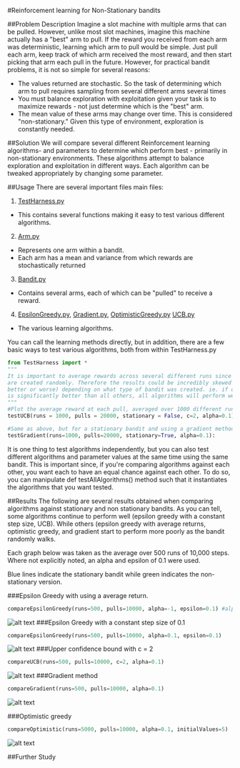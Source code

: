 #Reinforcement learning for Non-Stationary bandits

##Problem Description
Imagine a slot machine with multiple arms that can be pulled. However, unlike most slot machines, imagine this machine actually has a "best" arm to pull. If the reward you received from each arm was deterministic, learning which arm to pull would be simple. Just pull each arm, keep track of which arm received the most reward, and then start picking that arm each pull in the future. However, for practical bandit problems, it is not so simple for several reasons:
- The values returned are stochastic. So the task of determining which arm to pull requires sampling from several different arms several times
- You must balance exploration with exploitation given your task is to maximize rewards - not just determine which is the "best" arm.
- The mean value of these arms may change over time. This is considered "non-stationary." Given this type of environment, exploration is constantly needed.

##Solution
We will compare several different Reinforcement learning algorithms- and parameters to determine which perform best - primarily in non-stationary environments. These algorithms attempt to balance exploration and exploitation in different ways. Each algorithm can be tweaked appropriately by changing some parameter.

##Usage
There are several important files main files:

1. [TestHarness.py](TestHarness.py)
  * This contains several functions making it easy to test various different algorithms.
2. [Arm.py](Arm.py)
  * Represents one arm within a bandit. 
  * Each arm has a mean and variance from which rewards are stochastically returned
3.  [Bandit.py](Bandit.py)
  * Contains several arms, each of which can be "pulled" to receive a reward.
4. [EpsilonGreedy.py](EpsilonGreedy.py), [Gradient.py](Gradient.py), [OptimisticGreedy.py](OptimisticGreedy.py) [UCB.py](UCB.py)
  * The various learning algorithms.

You can call the learning methods directly, but in addition, there are a few basic ways to test various algorithms, both from within TestHarness.py

```python
from TestHarness import *
"""
It is important to average rewards across several different runs since bandits 
are created randomly. Therefore the results could be incredibly skewed (for 
better or worse) depending on what type of bandit was created. ie. if one arm 
is significantly better than all others, all algorithms will perform well. 
"""
#Plot the average reward at each pull, averaged over 1000 different runs
testUCB(runs = 1000, pulls = 20000, stationary = False, c=2, alpha=0.1)

#Same as above, but for a stationary bandit and using a gradient method
testGradient(runs=1000, pulls=20000, stationary=True, alpha=0.1):

```

It is one thing to test algorithms independently, but you can also test different algorithms and parameter values at the same time using the same bandit. This is important since, if you're comparing algorithms against each other, you want each to have an equal chance against each other. To do so, you can manipulate def testAllAlgorithms() method such that it instantiates the algorithms that you want tested. 


##Results
The following are several results obtained when comparing algorithms against stationary and non stationary bandits. As you can tell, some algorithms continue to perform well (epsilon greedy with a constant step size, UCB). While others (epsilon greedy with average returns, optimistic greedy, and gradient start to perform more poorly as the bandit randomly walks. 

Each graph below was taken as the average over 500 runs of 10,000 steps. Where not explicitly noted, an alpha and epsilon of 0.1 were used.

Blue lines indicate the stationary bandit while green indicates the non-stationary version.

###Epsilon Greedy with using a average return.
 
```python
compareEpsilonGreedy(runs=500, pulls=10000, alpha=-1, epsilon=0.1) #alpha = -1 indicates average return
````
![alt text](Results/EpsilonGreedyStationaryvsNonStationaryAverageReward10000Steps500Runs.png "Epsilon Greedy Compared")
###Epsilon Greedy with a constant step size of 0.1
```python
compareEpsilonGreedy(runs=500, pulls=10000, alpha=0.1, epsilon=0.1)
````
![alt text](Results/EpsilonGreedyStationaryVsNonStationaryConstantStep.png "Epsilon Greedy Compared")
###Upper confidence bound with c = 2 
```python
compareUCB(runs=500, pulls=10000, c=2, alpha=0.1)
````
![alt text](Results/UCBNonStationaryVsStationary.png "UCB")
###Gradient method  
```python
compareGradient(runs=500, pulls=10000, alpha=0.1)
````
![alt text](Results/GradientNonStationaryvsStationary.png "Gradient")

###Optimistic greedy
```python
compareOptimistic(runs=5000, pulls=10000, alpha=0.1, initialValues=5)
````
![alt text](Results/OptimisticGreedyStationaryvsNonStationary.png "Optimistic")

##Further Study
